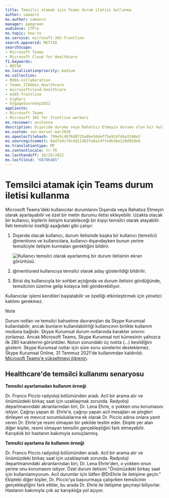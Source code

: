 ```yaml
---
title: Temsilci atamak için Teams durum iletisi kullanma
author: samanro
ms.author: samanro
manager: pamgreen
audience: ITPro
ms.topic: how-to
ms.service: microsoft-365-frontline
search.appverid: MET150
searchScope:
- Microsoft Teams
- Microsoft Cloud for Healthcare
f1.keywords:
- NOCSH
ms.localizationpriority: medium
ms.collection:
- M365-collaboration
- Teams_ITAdmin_Healthcare
- microsoftcloud-healthcare
- m365-frontline
- highpri
- EngageScoreSep2022
appliesto:
- Microsoft Teams
- Microsoft 365 for frontline workers
ms.reviewer: acolonna
description: Dışarıda durumu veya Rahatsız Etmeyin durumu olan bir kullanıcının, durum iletisinde başka bir kullanıcıyı açıkça temsilci olarak nasıl ayarlayabileceğini öğrenin.
ms.custom: seo-marvel-mar2020
ms.openlocfilehash: 799e5c4976d8725a8be5ddeff5e924fd4a3248e2
ms.sourcegitcommit: 0ad7edcfdcdd11d02fa8a14ffe4b36e120d92deb
ms.translationtype: MT
ms.contentlocale: tr-TR
ms.lasthandoff: 10/29/2022
ms.locfileid: "68786485"
---
```

# <a name="use-a-teams-status-message-to-assign-a-delegate"></a>Temsilci atamak için Teams durum iletisi kullanma

Microsoft Teams'deki kullanıcılar durumlarını Dışarıda veya Rahatsız Etmeyin olarak ayarlayabilir ve özel bir metin durumu iletisi ekleyebilir. Uzakta olacak bir kullanıcı, kişilerin iletişim kurabileceği bir kişiyi temsilci olarak atayabilir. İleti temsilcisi özelliği aşağıdaki gibi çalışır:

1. Dışarıda olacak kullanıcı, durum iletisinde başka bir kullanıcı (temsilci) @mentions ve kullanıcılara, kullanıcı dışarıdayken bunun yerine temsilciyle iletişim kurmaları gerektiğini bildirir.

    ![Kullanıcı temsilci olarak ayarlanmış bir durum iletisinin ekran görüntüsü.](media/message-delegation.png)

1. @mentioned kullanıcıya temsilci olarak aday gösterildiği bildirilir.
1. Birisi dış kullanıcıyla bir sohbet açtığında ve durum iletisini gördüğünde, temsilcinin üzerine gelip kolayca ileti gönderebiliyor.

Kullanıcılar işlemi kendileri başlatabilir ve özelliği etkinleştirmek için yönetici katılımı gerekmez.

> [!NOTE]
> Durum notları ve temsilci bahsetme davranışları da Skype Kurumsal kullanılabilir, ancak bunların kullanılabilirliği kullanıcının birlikte kullanım moduna bağlıdır. Skype Kurumsal durum notlarında karakter sınırını zorlamaz. Ancak Microsoft Teams, Skype Kurumsal not kümesinin yalnızca ilk 280 karakterini görüntüler. Notun sonundaki üç nokta (...) kesildiğini gösterir. Skype Kurumsal notlar için süre sonu sürelerini desteklemez. <br>Skype Kurumsal Online, 31 Temmuz 2021'de kullanımdan kaldırıldı. [Microsoft Teams'e yükseltmeyi öğrenin](/microsoftteams/upgrade-start-here).

## <a name="delegation-use-scenario-in-healthcare"></a>Healthcare'de temsilci kullanımı senaryosu

**Temsilci ayarlamadan kullanım örneği**

Dr. Franco Piccio radyoloji bölümünden aradı. Acil bir arama alır ve önümüzdeki birkaç saat için uzaklaşmak zorunda. Radyoloji departmanındaki akranlarından biri, Dr. Lena Ehrle, o yokken onu korumasını istiyor. Çağrıyı yapan dr. Ehrle'e, çağrıyı yapan acil mesajları ve pingleri dinleyen ve mevcut sorumluluklarına ek olarak Dr. Piccio adına onlara yanıt veren Dr. Ehrle'ye resmi olmayan bir şekilde teslim eder. Ekipte yer alan diğer kişiler, resmi olmayan temsilin gerçekleştiğini fark etmeyebilir. Karışıklık bir hastanın bakımıyla sonuçlanmış.

**Temsilci ayarlama ile kullanım örneği**

Dr. Franco Piccio radyoloji bölümünden aradı. Acil bir arama alır ve önümüzdeki birkaç saat için uzaklaşmak zorunda. Radyoloji departmanındaki akranlarından biri, Dr. Lena Ehrle'den, o yokken onun yerine onu korumasını istiyor. Özel durum iletisini "Önümüzdeki birkaç saat için kullanılamıyorum. Acil durumlar için lütfen @DrEhrle ile iletişime geçin."  Ekipteki diğer kişiler, Dr. Piccio'ya başvurmaya çalışırken temsilcinin gerçekleştiğini fark ettiler, bu arada Dr. Ehrle ile iletişime geçmeyi biliyorlar. Hastanın bakımıyla çok az karışıklığa yol açıyor.
